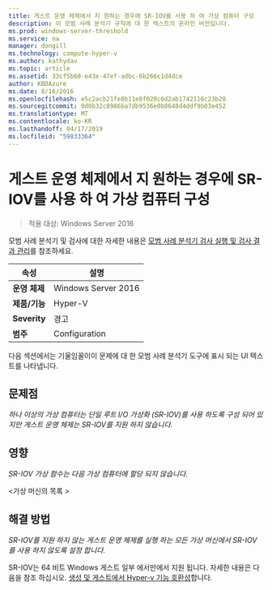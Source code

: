 ```yaml
---
title: 게스트 운영 체제에서 지 원하는 경우에 SR-IOV를 사용 하 여 가상 컴퓨터 구성
description: 이 모범 사례 분석기 규칙에 대 한 텍스트의 온라인 버전입니다.
ms.prod: windows-server-threshold
ms.service: na
manager: dongill
ms.technology: compute-hyper-v
ms.author: kathydav
ms.topic: article
ms.assetid: 33cf5b68-e43e-47ef-adbc-6b266c1d4dce
author: KBDAzure
ms.date: 8/16/2016
ms.openlocfilehash: e5c2acb21fe8b11e8f020c6d2ab1742116c23b28
ms.sourcegitcommit: 0d0b32c8986ba7db9536e0b8648d4ddf9b03e452
ms.translationtype: MT
ms.contentlocale: ko-KR
ms.lasthandoff: 04/17/2019
ms.locfileid: "59833364"
---
```

# <a name="configure-virtual-machines-to-use-sr-iov-only-when-supported-by-the-guest-operating-system"></a>게스트 운영 체제에서 지 원하는 경우에 SR-IOV를 사용 하 여 가상 컴퓨터 구성

>적용 대상: Windows Server 2016

모범 사례 분석기 및 검사에 대한 자세한 내용은 [모범 사례 분석기 검사 실행 및 검사 결과 관리](https://go.microsoft.com/fwlink/p/?LinkID=223177)를 참조하세요.  
  
|속성|설명|  
|-|-|  
|**운영 체제**|Windows Server 2016|  
|**제품/기능**|Hyper-V|  
|**Severity**|경고|  
|**범주**|Configuration|  
  
다음 섹션에서는 기울임꼴이이 문제에 대 한 모범 사례 분석기 도구에 표시 되는 UI 텍스트를 나타냅니다.  
  
## <a name="issue"></a>문제점  
*하나 이상의 가상 컴퓨터는 단일 루트 I/O 가상화 (SR-IOV)를 사용 하도록 구성 되어 있지만 게스트 운영 체제는 SR-IOV를 지원 하지 않습니다.*  
  
## <a name="impact"></a>영향  
*SR-IOV 가상 함수는 다음 가상 컴퓨터에 할당 되지 않습니다.*  
  
\<가상 머신의 목록 >  
  
## <a name="resolution"></a>해결 방법  
*SR-IOV를 지원 하지 않는 게스트 운영 체제를 실행 하는 모든 가상 머신에서 SR-IOV를 사용 하지 않도록 설정 합니다.*  
  
SR-IOV는 64 비트 Windows 게스트 일부 에서만에서 지원 됩니다. 자세한 내용은 다음을 참조 하십시오. [생성 및 게스트에서 Hyper-v 기능 호환성](../Hyper-V-feature-compatibility-by-generation-and-guest.md)합니다.  
  


